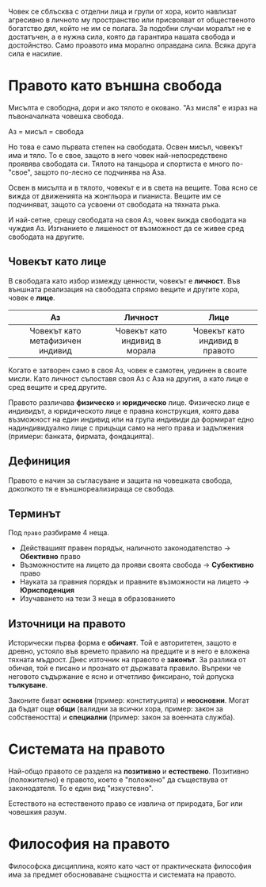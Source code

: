 Човек се сблъсква с отделни лица и групи от хора, които навлизат агресивно в личното
му пространство или присвояват от общественото богатство дял, който не им се полага.
За подобни случаи моралът не е достатъчен, а е нужна сила, която да гарантира
нашата свобода и достойнство. Само проавото има морално оправдана сила. Всяка друга
сила е насилие.

# Правото като външна свобода
Мисълта е свободна, дори и ако тялото е оковано. "Аз мисля" е израз на пъвоначалната
човешка свобода.

Аз = мисъл = свобода

Но това е само първата степен на свободата. Освен мисъл, човекът има и тяло. То е
свое, защото в него човек най-непосредствено проявява свободата си. Тялото на
танцьора и спортиста е много по-"свое", защото по-лесно се подчинява на Аза.

Освен в мисълта и в тялото, човекът е и в света на вещите. Това ясно се вижда от
движенията на жонгльора и пианиста. Вещите им се подчиняват, защото са усвоени
от свободата на тяхната ръка.

И най-сетне, срещу свободата на своя Аз, човек вижда свободата на чуждия Аз.
Изгнанието е лишеност от възможност да се живее сред свободата на другите.

## Човекът като лице
В свободата като избор измежду ценности, човекът е __личност__. Във външната
реализация на свободата спрямо вещите и другите хора, човек е __лице__.

| Аз  | Личност | Лице |
|:---:|:-:|:-:|
|Човекът като метафизичен индивид | Човекът като индивид в морала | Човекът като индивид в правото |

Когато е затворен само в своя Аз, човек е самотен, уединен в своите мисли.
Като личност съпоставя своя Аз с Аза на другия, а като лице е сред вещите и сред
другите.

Правото различава __физическо__ и __юридическо__ лице. Физическо лице е индивидът,
а юридическото лице е правна конструкция, която дава възможност на един индивид или
на група индивиди да формират едно надиндивидуално лице с прицъщи само на него
права и задължения (примери: банката, фирмата, фондацията).

## Дефиниция
Правото е начин за съгласуване и защита на човешката свобода, доколкото тя е
външнореализираща се свобода.

## Терминът
Под ```право``` разбираме 4 неща.

- Действашият правен порядък, наличното законодателство -> __Обективно__ право
- Възможностите на лицето да прояви своята свобода -> __Субективно__ право
- Науката за правния порядък и правните възможности на лицето -> __Юрисподенция__
- Изучаването на тези 3 неща в образованието

## Източници на правото
Исторически първа форма е __обичаят__. Той е авторитетен, защото е древно, устояло
във времето правило на предците и в него е вложена тяхната мъдрост. Днес източник
на правото е __законът__. За разлика от обичая, той е писано и прознато от държавата
правило. Въпреки че неговото съдържание е ясно и отчетливо фиксирано, той допуска
__тълкуване__.

Законите биват __основни__ (пример: конституцията) и __неосновни__. Могат да бъдат
още __общи__ (валидни за всички хора, пример: закон за собствеността) и __специални__
(пример: закон за военната служба).

# Системата на правото
Най-общо правото се разделя на __позитивно__ и __естествено__. Позитивно 
(положително) е правото, което е "положено" да съществува от законодателя. То е
един вид "изкустевно".

Естеството на естественото право се извлича от природата, Бог или човешкия разум.

# Философия на правото
Философска дисциплина, която като част от практическата философия има за предмет
обосноваване същността и системата на правото.